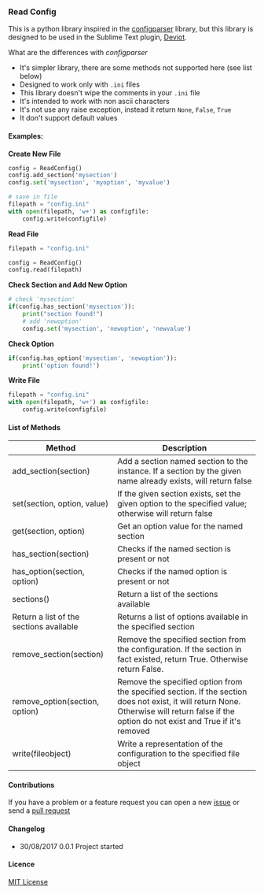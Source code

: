### Read Config
This is a python library inspired in the [configparser](https://docs.python.org/2/library/configparser.html) library, but this library is designed to be used in the Sublime Text plugin, [Deviot](https://github.com/gepd/Deviot).

What are the differences with *configparser*

* It's simpler library, there are some methods not supported here (see list below)
* Designed to work only with `.ini` files
* This library doesn't wipe the comments in your `.ini` file
* It's intended to work with non ascii characters
* It's not use any raise exception, instead it return `None`, `False`, `True`
* It don't support default values

#### Examples:

**Create New File**

```python
config = ReadConfig()
config.add_section('mysection')
config.set('mysection', 'myoption', 'myvalue')

# save in file
filepath = "config.ini"
with open(filepath, 'w+') as configfile:
    config.write(configfile)
```

**Read File**

```python
filepath = "config.ini"

config = ReadConfig()
config.read(filepath)
```

**Check Section and Add New Option**

```python
# check 'mysection'
if(config.has_section('mysection')):
    print("section found!")
    # add 'newoption'
    config.set('mysection', 'newoption', 'newvalue')
```

**Check Option**

```python
if(config.has_option('mysection', 'newoption')):
    print('option found!')
```

**Write File**

```python
filepath = "config.ini"
with open(filepath, 'w+') as configfile:
    config.write(configfile)
```

#### List of Methods

| Method | Description |
|--------|-------------|
| add_section(section) | Add a section named section to the instance. If a section by the given name already exists, will return false|
|set(section, option, value)|If the given section exists, set the given option to the specified value; otherwise will return false|
|get(section, option)|Get an option value for the named section|
|has_section(section)|Checks if the named section is present or not|
|has_option(section, option)|Checks if the named option is present  or not|
|sections()|Return a list of the sections available|
|Return a list of the sections available|Returns a list of options available in the specified section|
|remove_section(section)|Remove the specified section from the configuration. If the section in fact existed, return True. Otherwise return False.|
|remove_option(section, option)|Remove the specified option from the specified section. If the section does not exist, it will return None. Otherwise will return false if the option do not exist and True if it's removed|
|write(fileobject)|Write a representation of the configuration to the specified file object|

#### Contributions

If you have a problem or a feature request you can open a new [issue](https://github.com/gepd/ReadConfig/issues) or send a [pull request](https://github.com/gepd/ReadConfig/pulls)

#### Changelog

* 30/08/2017 0.0.1 Project started 

#### Licence

[MIT License](https://github.com/gepd/ReadConfig/blob/master/LICENCE)